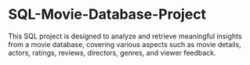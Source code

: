 # SQL-Movie-Database-Project
This SQL project is designed to analyze and retrieve meaningful insights from a movie database, covering various aspects such as movie details, actors, ratings, reviews, directors, genres, and viewer feedback.
